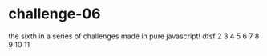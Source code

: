 # challenge-06
the sixth in a series of challenges made in pure javascript! 
dfsf
2
3
4
5
6
7
8
9
10
11
